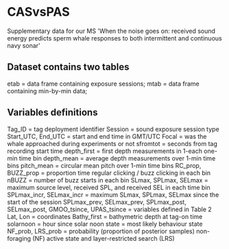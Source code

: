 # CASvsPAS
Supplementary data for our MS 'When the noise goes on: received sound energy predicts sperm whale responses to both intermittent and continuous navy sonar'

Dataset contains two tables
---------------------------
etab = data frame containing exposure sessions;
mtab = data frame containing min-by-min data;

Variables definitions
--------------------
Tag_ID = tag deployment identifier
Session = sound exposure session type 
Start_UTC, End_UTC = start and end time in GMT/UTC
Focal = was the whale approached during experiments or not
sfromtot = seconds from tag recording start time
depth_first = first depth measurements in 1-each one-min time bin
depth_mean = average depth measurements over 1-min time bins
pitch_mean = circular mean pitch over 1-min time bins
RC_prop, BUZZ_prop = proportion time regular clicking / buzz clicking in each bin
nBUZZ = number of buzz starts in each bin
SLmax, SPLmax, SELmax = maximum source level, received SPL, and received SEL in each time bin
SPLmax_incr, SELmax_incr = maximum SLmax, SPLmax, SELmax since the start of the session
SPLmax_prev, SELmax_prev, SPLmax_post, SELmax_post, GMOO_tsince, UPAS_tsince = variables defined in Table 2
Lat, Lon = coordinates
Bathy_first = bathymetric depth at tag-on time
solarnoon = hour since solar noon
state = most likely behaviour state
NF_prob, LRS_prob = probability (proportion of posterior samples) non-foraging (NF) active state and layer-restricted search (LRS)
